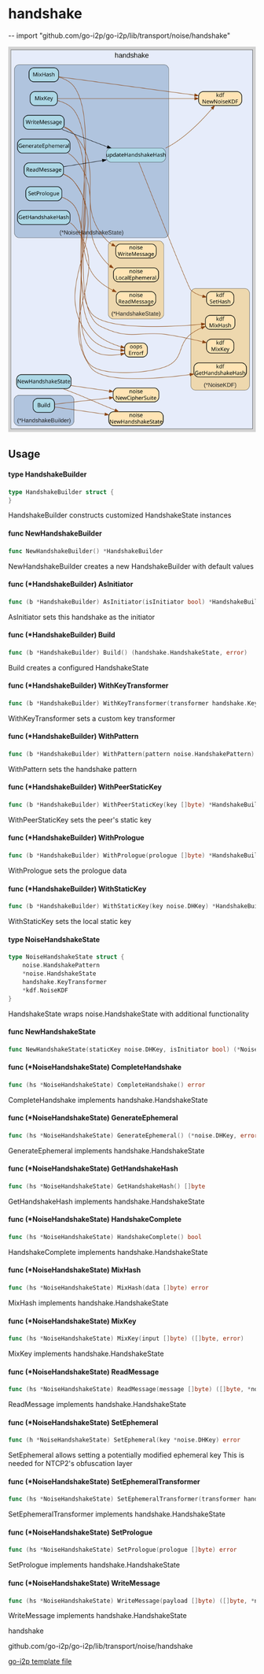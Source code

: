 # handshake
--
    import "github.com/go-i2p/go-i2p/lib/transport/noise/handshake"

![handshake.svg](handshake.svg)



## Usage

#### type HandshakeBuilder

```go
type HandshakeBuilder struct {
}
```

HandshakeBuilder constructs customized HandshakeState instances

#### func  NewHandshakeBuilder

```go
func NewHandshakeBuilder() *HandshakeBuilder
```
NewHandshakeBuilder creates a new HandshakeBuilder with default values

#### func (*HandshakeBuilder) AsInitiator

```go
func (b *HandshakeBuilder) AsInitiator(isInitiator bool) *HandshakeBuilder
```
AsInitiator sets this handshake as the initiator

#### func (*HandshakeBuilder) Build

```go
func (b *HandshakeBuilder) Build() (handshake.HandshakeState, error)
```
Build creates a configured HandshakeState

#### func (*HandshakeBuilder) WithKeyTransformer

```go
func (b *HandshakeBuilder) WithKeyTransformer(transformer handshake.KeyTransformer) *HandshakeBuilder
```
WithKeyTransformer sets a custom key transformer

#### func (*HandshakeBuilder) WithPattern

```go
func (b *HandshakeBuilder) WithPattern(pattern noise.HandshakePattern) *HandshakeBuilder
```
WithPattern sets the handshake pattern

#### func (*HandshakeBuilder) WithPeerStaticKey

```go
func (b *HandshakeBuilder) WithPeerStaticKey(key []byte) *HandshakeBuilder
```
WithPeerStaticKey sets the peer's static key

#### func (*HandshakeBuilder) WithPrologue

```go
func (b *HandshakeBuilder) WithPrologue(prologue []byte) *HandshakeBuilder
```
WithPrologue sets the prologue data

#### func (*HandshakeBuilder) WithStaticKey

```go
func (b *HandshakeBuilder) WithStaticKey(key noise.DHKey) *HandshakeBuilder
```
WithStaticKey sets the local static key

#### type NoiseHandshakeState

```go
type NoiseHandshakeState struct {
	noise.HandshakePattern
	*noise.HandshakeState
	handshake.KeyTransformer
	*kdf.NoiseKDF
}
```

HandshakeState wraps noise.HandshakeState with additional functionality

#### func  NewHandshakeState

```go
func NewHandshakeState(staticKey noise.DHKey, isInitiator bool) (*NoiseHandshakeState, error)
```

#### func (*NoiseHandshakeState) CompleteHandshake

```go
func (hs *NoiseHandshakeState) CompleteHandshake() error
```
CompleteHandshake implements handshake.HandshakeState

#### func (*NoiseHandshakeState) GenerateEphemeral

```go
func (hs *NoiseHandshakeState) GenerateEphemeral() (*noise.DHKey, error)
```
GenerateEphemeral implements handshake.HandshakeState

#### func (*NoiseHandshakeState) GetHandshakeHash

```go
func (hs *NoiseHandshakeState) GetHandshakeHash() []byte
```
GetHandshakeHash implements handshake.HandshakeState

#### func (*NoiseHandshakeState) HandshakeComplete

```go
func (hs *NoiseHandshakeState) HandshakeComplete() bool
```
HandshakeComplete implements handshake.HandshakeState

#### func (*NoiseHandshakeState) MixHash

```go
func (hs *NoiseHandshakeState) MixHash(data []byte) error
```
MixHash implements handshake.HandshakeState

#### func (*NoiseHandshakeState) MixKey

```go
func (hs *NoiseHandshakeState) MixKey(input []byte) ([]byte, error)
```
MixKey implements handshake.HandshakeState

#### func (*NoiseHandshakeState) ReadMessage

```go
func (hs *NoiseHandshakeState) ReadMessage(message []byte) ([]byte, *noise.CipherState, *noise.CipherState, error)
```
ReadMessage implements handshake.HandshakeState

#### func (*NoiseHandshakeState) SetEphemeral

```go
func (h *NoiseHandshakeState) SetEphemeral(key *noise.DHKey) error
```
SetEphemeral allows setting a potentially modified ephemeral key This is needed
for NTCP2's obfuscation layer

#### func (*NoiseHandshakeState) SetEphemeralTransformer

```go
func (hs *NoiseHandshakeState) SetEphemeralTransformer(transformer handshake.KeyTransformer)
```
SetEphemeralTransformer implements handshake.HandshakeState

#### func (*NoiseHandshakeState) SetPrologue

```go
func (hs *NoiseHandshakeState) SetPrologue(prologue []byte) error
```
SetPrologue implements handshake.HandshakeState

#### func (*NoiseHandshakeState) WriteMessage

```go
func (hs *NoiseHandshakeState) WriteMessage(payload []byte) ([]byte, *noise.CipherState, *noise.CipherState, error)
```
WriteMessage implements handshake.HandshakeState



handshake 

github.com/go-i2p/go-i2p/lib/transport/noise/handshake

[go-i2p template file](/template.md)
